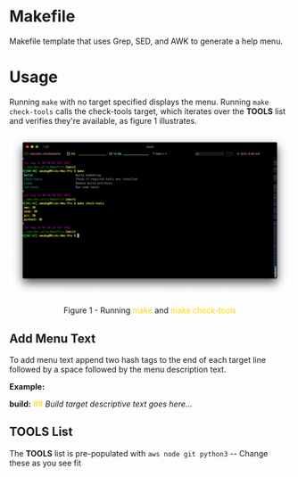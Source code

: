 # Makefile
Makefile template that uses Grep, SED, and AWK to generate a help menu.

# Usage

Running `make` with no target specified displays the menu. Running `make check-tools` calls the check-tools target, which iterates over the **TOOLS** list and verifies they're available, as figure 1 illustrates.

<img src="images/Makefile.png">
<p align="center">Figure 1 - Running <span style="color:Gold">make</span> and <span style="color:Gold">make check-tools</span></p>

## Add Menu Text

To add menu text append two hash tags to the end of each target line followed by a space followed by the menu description text.

**Example:** 

**build:** <span style="color:Gold">##</span> *Build target descriptive text goes here...*


## TOOLS List

The **TOOLS** list is pre-populated with `aws node git python3`  -- Change these as you see fit

